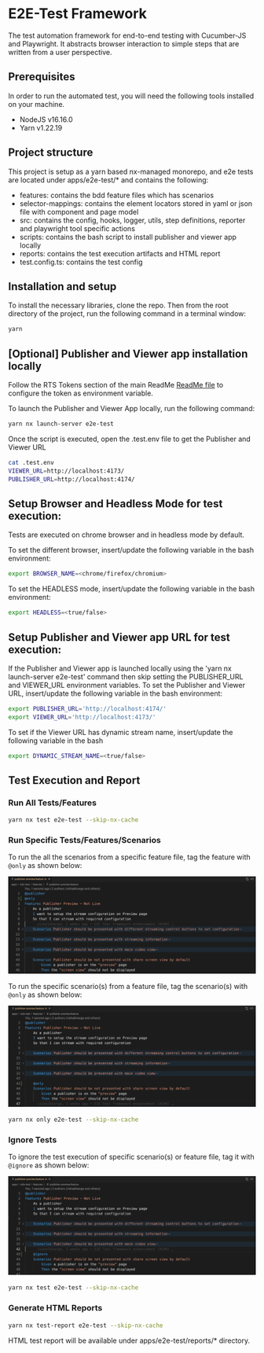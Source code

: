 # E2E-Test Framework

The test automation framework for end-to-end testing with Cucumber-JS and Playwright. It abstracts browser interaction to simple steps that are written from a user perspective.

## Prerequisites

In order to run the automated test, you will need the following tools installed on your machine.

- NodeJS v16.16.0
- Yarn v1.22.19

## Project structure

This project is setup as a yarn based nx-managed monorepo, and e2e tests are located under apps/e2e-test/\* and contains the following:

- features: contains the bdd feature files which has scenarios
- selector-mappings: contains the element locators stored in yaml or json file with component and page model
- src: contains the config, hooks, logger, utils, step definitions, reporter and playwright tool specific actions
- scripts: contains the bash script to install publisher and viewer app locally
- reports: contains the test execution artifacts and HTML report
- test.config.ts: contains the test config

## Installation and setup

To install the necessary libraries, clone the repo. Then from the root directory of the project, run the following command in a terminal window:

```bash
yarn
```

## [Optional] Publisher and Viewer app installation locally

Follow the RTS Tokens section of the main ReadMe [ReadMe file](../../README.md) to configure the token as environment variable.

To launch the Publisher and Viewer App locally, run the following command:

```bash
yarn nx launch-server e2e-test
```

Once the script is executed, open the .test.env file to get the Publisher and Viewer URL

```bash
cat .test.env
VIEWER_URL=http://localhost:4173/
PUBLISHER_URL=http://localhost:4174/
```

## Setup Browser and Headless Mode for test execution:

Tests are executed on chrome browser and in headless mode by default.

To set the different browser, insert/update the following variable in the bash environment:

```bash
export BROWSER_NAME=<chrome/firefox/chromium>
```

To set the HEADLESS mode, insert/update the following variable in the bash environment:

```bash
export HEADLESS=<true/false>
```

## Setup Publisher and Viewer app URL for test execution:

If the Publisher and Viewer app is launched locally using the 'yarn nx launch-server e2e-test' command then skip setting the PUBLISHER_URL and VIEWER_URL environment variables.
To set the Publisher and Viewer URL, insert/update the following variable in the bash environment:

```bash
export PUBLISHER_URL='http://localhost:4174/'
export VIEWER_URL='http://localhost:4173/'
```

To set if the Viewer URL has dynamic stream name, insert/update the following variable in the bash

```bash
export DYNAMIC_STREAM_NAME=<true/false>
```

## Test Execution and Report

### Run All Tests/Features

```bash
yarn nx test e2e-test --skip-nx-cache
```

### Run Specific Tests/Features/Scenarios

To run the all the scenarios from a specific feature file, tag the feature with `@only` as shown below:

![only-feature screenshot](../../docs/img/only-feature.png)

To run the specific scenario(s) from a feature file, tag the scenario(s) with `@only` as shown below:

![only-scenario screenshot](../../docs/img/only-scenario.png)

```bash
yarn nx only e2e-test --skip-nx-cache
```

### Ignore Tests

To ignore the test execution of specific scenario(s) or feature file, tag it with `@ignore` as shown below:

![ignore-scenario-feature screenshot](../../docs/img/ignore-scenario.png)

```bash
yarn nx test e2e-test --skip-nx-cache
```

### Generate HTML Reports

```bash
yarn nx test-report e2e-test --skip-nx-cache
```

HTML test report will be available under apps/e2e-test/reports/\* directory.

